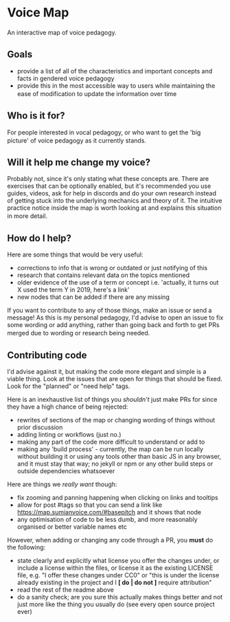 
# Voice Map
An interactive map of voice pedagogy.
　
　
　
## Goals
- provide a list of all of the characteristics and important concepts and facts in gendered voice pedagogy
- provide this in the most accessible way to users while maintaining the ease of modification to update the information over time
　
　
　
## Who is it for?
For people interested in vocal pedagogy, or who want to get the 'big picture' of voice pedagogy as it currently stands.
　
　
　
## Will it help me change my voice?
Probably not, since it's only stating what these concepts are. There are exercises that can be optionally enabled, but it's recommended you use guides, videos, ask for help in discords and do your own research instead of getting stuck into the underlying mechanics and theory of it. The intuitive practice notice inside the map is worth looking at and explains this situation in more detail.
　
　
　
## How do I help?
Here are some things that would be very useful:
- corrections to info that is wrong or outdated or just notifying of this
- research that contains relevant data on the topics mentioned
- older evidence of the use of a term or concept i.e. 'actually, it turns out X used the term Y in 2019, here's a link'
- new nodes that can be added if there are any missing

If you want to contribute to any of those things, make an issue or send a message! As this is my personal pedagogy, I'd advise to open an issue to fix some wording or add anything, rather than going back and forth to get PRs merged due to wording or research being needed.
　
　
　
## Contributing code
I'd advise against it, but making the code more elegant and simple is a viable thing. Look at the issues that are open for things that should be fixed. Look for the "planned" or "need help" tags.

Here is an inexhaustive list of things you *shouldn't* just make PRs for since they have a high chance of being rejected:
- rewrites of sections of the map or changing wording of things without prior discussion
- adding linting or workflows (just no.)
- making any part of the code more difficult to understand or add to
- making any 'build process' - currently, the map can be run locally without building it or using any tools other than basic JS in any browser, and it must stay that way; no jekyll or npm or any other build steps or outside dependencies whatsoever

Here are things we *really want* though:
- fix zooming and panning happening when clicking on links and tooltips
- allow for post #tags so that you can send a link like https://map.sumianvoice.com/#basepitch and it shows that node
- any optimisation of code to be less dumb, and more reasonably organised or better variable names etc

However, when adding or changing any code through a PR, you **must** do the following:
- state clearly and explicitly what license you offer the changes under, or include a license within the files, or license it as the existing LICENSE file, e.g. "I offer these changes under CC0" or "this is under the license already existing in the project and I **[ do | do not ]** require attribution"
- read the rest of the readme above
- do a sanity check; are you sure this actually makes things better and not just more like the thing you usually do (see every open source project ever)
